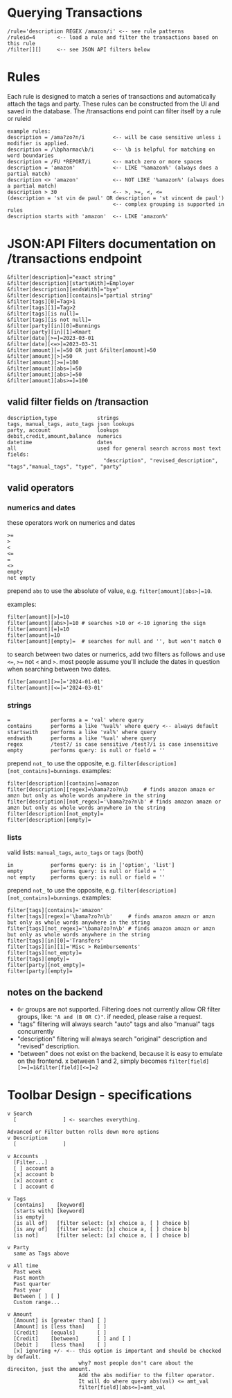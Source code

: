  # Querying Transactions
```
/rule='description REGEX /amazon/i' <-- see rule patterns
/ruleid=4       <-- load a rule and filter the transactions based on this rule
/filter[][]     <-- see JSON API filters below

```

 # Rules
Each rule is designed to match a series of transactions and automatically attach the tags and party.
These rules can be constructed from the UI and saved in the database.
The /transactions end point can filter itself by a rule or ruleid

```
example rules:
description = /ama?zo?n/i         <-- will be case sensitive unless i modifier is applied.
description = /\bpharmac\b/i      <-- \b is helpful for matching on word boundaries
description = /FU *REPORT/i       <-- match zero or more spaces
description = 'amazon'            <-- LIKE '%amazon%' (always does a partial match)
description <> 'amazon'           <-- NOT LIKE '%amazon%' (always does a partial match)
description > 30                  <-- >, >=, <, <=
(description = 'st vin de paul' OR description = 'st vincent de paul')
                                  <-- complex grouping is supported in rules
description starts with 'amazon'  <-- LIKE 'amazon%'

```

 # JSON:API Filters documentation on /transactions endpoint
```
&filter[description]="exact string"
&filter[description][startsWith]=Employer
&filter[description][endsWith]="bye"
&filter[description][contains]="partial string"
&filter[tags][0]=Tag>1
&filter[tags][1]=Tag>2
&filter[tags][is null]=
&filter[tags][is not null]=
&filter[party][in][0]=Bunnings
&filter[party][in][1]=Kmart
&filter[date][>=]=2023-03-01
&filter[date][<=>]=2023-03-31
&filter[amount][=]=50 OR just &filter[amount]=50
&filter[amount][>]=50
&filter[amount][>=]=100
&filter[amount][abs=]=50
&filter[amount][abs>]=50
&filter[amount][abs>=]=100
```

## valid filter fields on /transaction
```
description,type             strings
tags, manual_tags, auto_tags json lookups
party, account               lookups
debit,credit,amount,balance  numerics
datetime                     dates
all                          used for general search across most text fields: 
                               "description", "revised_description", "tags","manual_tags", "type", "party"
```
## valid operators

### numerics and dates
these operators work on numerics and dates
```
>=
>      
<
<=            
=             
<>         
empty
not empty
```

prepend `abs` to use the absolute of value, e.g. `filter[amount][abs>]=10`.

examples:
```
filter[amount][>]=10
filter[amount][abs>]=10 # searches >10 or <-10 ignoring the sign
filter[amount][=]=10
filter[amount]=10
filter[amount][empty]=  # searches for null and '', but won't match 0
```

to search between two dates or numerics, add two filters as follows and use `<=`, `>=` not `<` and `>`.  most people assume you'll include the dates in question when searching between two dates.
```
filter[amount][>=]='2024-01-01' 
filter[amount][<=]='2024-03-01' 
```

### strings
```
=             performs a = 'val' where query
contains      performs a like '%val%' where query <-- always default
startswith    performs a like 'val%' where query
endswith      performs a like '%val' where query
regex         /test?/ is case sensitive /test?/i is case insensitive
empty         performs query: is null or field = ''
```

prepend `not_` to use the opposite, e.g. `filter[description][not_contains]=bunnings`.
examples:
```
filter[description][contains]=amazon
filter[description][regex]=\bama?zo?n\b     # finds amazon amazn or amzn but only as whole words anywhere in the string
filter[description][not_regex]='\bama?zo?n\b' # finds amazon amazn or amzn but only as whole words anywhere in the string
filter[description][not_empty]=
filter[description][empty]=
```

### lists
valid lists: `manual_tags`, `auto_tags` or `tags` (both)

```
in            performs query: is in ['option', 'list']
empty         performs query: is null or field = ''
not empty     performs query: is null or field = ''
```

prepend `not_` to use the opposite, e.g. `filter[description][not_contains]=bunnings`.
examples:
```
filter[tags][contains]='amazon'
filter[tags][regex]='\bama?zo?n\b'     # finds amazon amazn or amzn but only as whole words anywhere in the string
filter[tags][not_regex]='\bama?zo?n\b' # finds amazon amazn or amzn but only as whole words anywhere in the string
filter[tags][in][0]='Transfers'
filter[tags][in][1]='Misc > Reimbursements'
filter[tags][not_empty]=
filter[tags][empty]=
filter[party][not_empty]=
filter[party][empty]=
```


## notes on the backend

 - `Or` groups are not supported. Filtering does not currently allow OR filter groups, like: `"A and (B OR C)"`. if needed, please raise a request.
 - "tags" filtering will always search "auto" tags and also "manual" tags concurrently
 - "description" filtering will always search "original" description and "revised" description.
 - "between" does not exist on the backend, because it is easy to emulate on the frontend. 
    x between 1 and 2, simply becomes `filter[field][>=]=1&filter[field][<=]=2`

 # Toolbar Design - specifications
``` 
v Search
  [               ] <- searches everything. 

Advanced or Filter button rolls down more options
v Description
  [               ]

v Accounts
  [Filter...]
  [ ] account a
  [x] account b
  [x] account c
  [ ] account d

v Tags
  [contains]    [keyword]
  [starts with] [keyword]
  [is empty]
  [is all of]   [filter select: [x] choice a, [ ] choice b]
  [is any of]   [filter select: [x] choice a, [ ] choice b]
  [is not]      [filter select: [x] choice a, [ ] choice b]

v Party
  same as Tags above

v All time
  Past week
  Past month
  Past quarter
  Past year
  Between [ ] [ ]
  Custom range...

v Amount
  [Amount] is [greater than] [ ]
  [Amount] is [less than]    [ ]
  [Credit]    [equals]       [ ]
  [Credit]    [between]      [ ] and [ ]
  [Debit ]    [less than]    [ ]
  [x] ignoring +/- <-- this option is important and should be checked by default. 
                       why? most people don't care about the direciton, just the amount. 
                       Add the abs modifier to the filter operator.
                       It will do where query abs(val) <= amt_val
                       filter[field][abs<=]=amt_val
```

